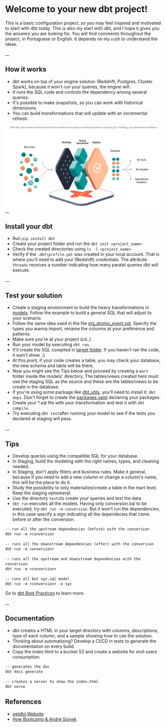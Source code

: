 # Welcome to your new dbt project!

This is a basic configuration project, so you may feel inspired and motivated to start with dbt today. This is also my start with dbt, and I hope it gives you the answers you are looking for.
You will find comments throughout the project, in Portuguese or English. It depends on my rush to understand the ideas. 

__

## How it works

* dbt works on top of your engine solution (Redshift, Postgres, Cluster Spark), because it won't run your queries, the engine will.
* It runs the SQL code and controls the dependency among several queries.
* It's possible to make snapshots, so you can work with historical dimensions.
* You can build transformations that will update with an incremental refresh.

<img src="https://github.com/cathfoliveira/dbt_data_tool/blob/main/dbt_hello_world/dbt_workflow.png" alt="dbt_workflow.png">
__

## Install your dbt

* Run `pip install dbt`
* Create your project folder and run the `dbt init <project_name>` 
* Check the created directories using `ls -l <project_name>`
* Verify if the `.dbt\profile.yml` was created in your local account. That is where you'll need to add your (Redshift) credentials. The attribute `threads` receives a number indicating how many paralel queries dbt will execute.

__

## Test your solution

* Create a staging environment to build the heavy transformations in [models](.\models\staging). Follow the example to build a general SQL that will adjust to your scenario.
* Follow the same idea used in the file [stg_atomic_event.sql](.\models\staging\stg_atomic_events.sql). Specify the types you wanna import, rename the columns at your preference and patterns.
* Make sure you're at your project (cd..)
* Run your model by executing `dbt run`.
* It'll create the SQL compiled in [target folder](.\target\compiled\dbt_hello_world\models\staging). If you haven't ran the code, it won't show. ;)
* At this point, if your code creates a table, you may check your database, the new schema and table will be there.
* Now you might see the Tips below and proceed by creating a `mart` folder inside the models' directory. The tables/views created here must use the staging SQL as the source and these are the tables/views to be create in the database.
* If you're using some package like [dbt_utils](https://github.com/dbt-labs/dbt-utils), you'll need to install it:  `dbt deps`. Don't forget to create the [packages.yaml](\packages.yaml) declaring your packages.
* Create your *.sql file with your transformation and test it with `dbt compile`.
* Try executing `dbt test`after running your model to see if the tests you declared at staging will pass.

__

## Tips

* Develop queries using the compatible SQL for your database.
* In Staging, build the modeling with the right names, types, and cleaning needed. 
* In Staging, don't apply filters and business rules. Make it general, because if you need to add a new column or change a column's name, this will be the place to do it. 
* Study the possibility to only materialize/create a table in the mart level. Keep the staging ephemeral.
* Use the directory `tests`to create your queries and test the data.
* `dbt run` executes all the models. Having only conversion.sql to be executed, try `dbt run -m conversion`. But it won't run the dependencies, in this case specify a sign indicating all the dependecies that came before or after the conversion.
```
-- run all the upstream dependencies (before) with the conversion
dbt run -m +conversion

-- runs all the downstream dependencies (after) with the conversion
dbt run -m conversion+

-- runs all the upstream and downstream dependencies with the conversion
dbt run -m +conversion+

-- runs all but xyz.sql model
dbt run -m +conversion+ -e xyz
```

Go to [dbt Best Practices](https://docs.getdbt.com/docs/guides/best-practices) to learn more.

__

## Documentation

* dbt creates a HTML in your target directory with columns, descriptions, type of each column, and a sample showing how to use the solution.
* Thinking about automatizing? Develop a CI/CD in tests to generate the documentation on every build.
* Copy the index.html to a bucket S3 and create a website for end-users consumption.

```
-- generates the doc
dbt docs generate

-- creates a server to show the index.html 
dbt serve
```

## References
- [getdbt Website](https://www.getdbt.com/).
- [How Bootcamp & André Sionek](https://learn.howedu.com.br/curso/engenharia-de-dados)
